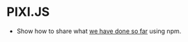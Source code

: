 # PIXI.JS
* Show how to share what [we have done so far](https://github.com/anvaka/ngraph/tree/master/examples/pixi.js) using npm.
